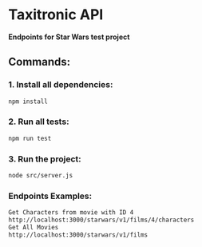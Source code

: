 # Taxitronic API

**Endpoints for Star Wars test project**

## Commands:

### 1. Install all dependencies:
```bash
npm install
```

### 2. Run all tests:
```bash
npm run test
```

### 3. Run the project:
```bash
node src/server.js
```

### Endpoints Examples: 
```bash
Get Characters from movie with ID 4
http://localhost:3000/starwars/v1/films/4/characters
Get All Movies
http://localhost:3000/starwars/v1/films

```
